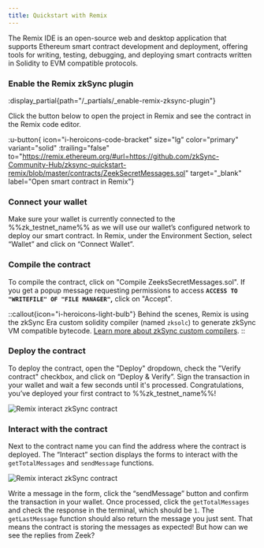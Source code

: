 ```yaml
---
title: Quickstart with Remix
---
```


The Remix IDE is an open-source web and desktop application that supports Ethereum smart contract development and
deployment, offering tools for writing, testing, debugging, and deploying smart contracts written in Solidity to EVM
compatible protocols.

### Enable the Remix zkSync plugin

:display_partial{path="/_partials/_enable-remix-zksync-plugin"}

Click the button below to open the project in Remix and see the contract in the Remix code editor.

:u-button{ icon="i-heroicons-code-bracket" size="lg" color="primary" variant="solid" :trailing="false"
to="https://remix.ethereum.org/#url=https://github.com/zkSync-Community-Hub/zksync-quickstart-remix/blob/master/contracts/ZeekSecretMessages.sol"
target="_blank" label="Open smart contract in Remix"}

### Connect your wallet

Make sure your wallet is currently connected to the %%zk_testnet_name%% as we will use our wallet’s configured
network to deploy our smart contract. In Remix, under the Environment Section, select “Wallet” and click on
“Connect Wallet”.

### Compile the contract

To compile the contract, click on "Compile ZeeksSecretMessages.sol". If you get a popup message requesting permissions to
access **`ACCESS TO "WRITEFILE" OF "FILE MANAGER"`,** click on "Accept".

::callout{icon="i-heroicons-light-bulb"}
Behind the scenes, Remix is using the zkSync Era custom solidity compiler
(named `zksolc`) to generate zkSync VM compatible bytecode. [Learn more about zkSync custom compilers](/zk-stack/components/compiler/toolchain).
::

### Deploy the contract

To deploy the contract, open the "Deploy" dropdown, check the "Verify contract" checkbox, and click on “Deploy &
Verify”. Sign the transaction in your wallet and wait a few seconds until it's processed. Congratulations, you’ve
deployed your first contract to %%zk_testnet_name%%!

![Remix interact zkSync contract](/images/101-quickstart/101-remix-deploy.png)

### Interact with the contract

Next to the contract name you can find the address where the contract is deployed. The “Interact” section displays the
forms to interact with the `getTotalMessages` and `sendMessage` functions.

![Remix interact zkSync contract](/images/101-quickstart/101-remix-interact.png)

Write a message in the form, click the “sendMessage” button and confirm the transaction in your wallet. Once processed,
click the `getTotalMessages` and check the response in the terminal, which should be `1`. The `getLastMessage` function
should also return the message you just sent. That means the contract is storing the messages as expected! But how can
we see the replies from Zeek?
